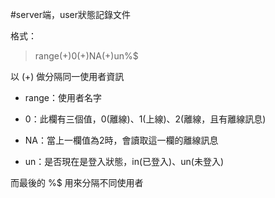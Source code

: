 #server端，user狀態記錄文件

格式：

> range(+)0(+)NA(+)un%$

以 (+) 做分隔同一使用者資訊

- range：使用者名字

- 0：此欄有三個值，0(離線)、1(上線)、2(離線，且有離線訊息)

- NA：當上一欄值為2時，會讀取這一欄的離線訊息

- un：是否現在是登入狀態，in(已登入)、un(未登入)

而最後的 %$ 用來分隔不同使用者 
